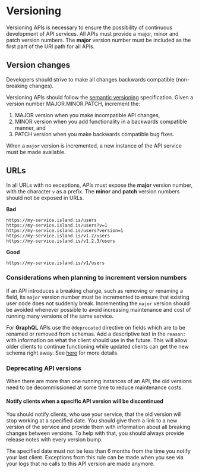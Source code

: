 # Versioning

Versioning APIs is necessary to ensure the possibility of continuous development of API services. All APIs must provide a major, minor and patch version numbers. The **major** version number must be included as the first part of the URI path for all APIs.

## Version changes

Developers should strive to make all changes backwards compatible (non-breaking changes).

Versioning APIs should follow the [semantic versioning](https://semver.org/) specification. Given a version number MAJOR.MINOR.PATCH, increment the:

1. MAJOR version when you make incompatible API changes,
2. MINOR version when you add functionality in a backwards compatible manner, and
3. PATCH version when you make backwards compatible bug fixes.

When a `major` version is incremented, a new instance of the API service must be made available.

## URLs

In all URLs with no exceptions, APIs must expose the **major** version number, with the character `v` as a prefix. The **minor** and **patch** version numbers should not be exposed in URLs.

**Bad**

```text
https://my-service.island.is/users
https://my-service.island.is/users?v=1
https://my-service.island.is/users?version=1
https://my-service.island.is/v1.2/users
https://my-service.island.is/v1.2.3/users
```

**Good**

```text
https://my-service.island.is/v1/users
```

### Considerations when planning to increment version numbers

If an API introduces a breaking change, such as removing or renaming a field, its `major` version number must be incremented to ensure that existing user code does not suddenly break. Incrementing the `major` version should be avoided whenever possible to avoid increasing maintenance and cost of running many versions of the same service.

For **GraphQL** APIs use the `@deprecated` directive on fields which are to be renamed or removed from schemas. Add a descriptive text in the `reason:` with information on what the client should use in the future. This will allow older clients to continue functioning while updated clients can get the new schema right away. See [here](https://www.netlify.com/blog/2020/01/21/advice-from-a-graphql-expert/#designing-a-schema-that-is-easy-to-evolve) for more details.

### Deprecating API versions

When there are more than one running instances of an API, the old versions need to be decommissioned at some time to reduce maintenance costs.

#### Notify clients when a specific API version will be discontinued

You should notify clients, who use your service, that the old version will stop working at a specified date. You should give them a link to a new version of the service and provide them with information about all breaking changes between versions. To help with that, you should always provide release notes with every version bump.

The specified date must not be less than 6 months from the time you notify your last client. Exceptions from this rule can be made when you see via your logs that no calls to this API version are made anymore.
